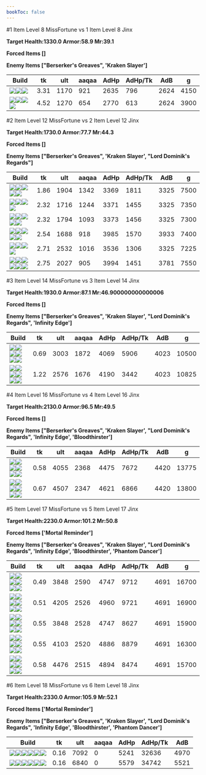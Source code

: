```yaml
---
bookToc: false
---
```


#1 Item Level 8 MissFortune vs 1 Item Level 8 Jinx

**Target Health:1330.0 Armor:58.9 Mr:39.1**


**Forced Items []**


**Enemy Items ["Berserker's Greaves", 'Kraken Slayer']**




Build | tk | ult | aaqaa | AdHp | AdHp/Tk | AdB | g
-|-|-|-|-|-|-|-
![](/item/6671.png)![](/item/1001.png)![](/item/1055.png)|3.31|1170|921|2635|796|2624|4150
![](/item/3156.png)![](/item/1001.png)![](/item/1055.png)![](/item/1036.png)|4.52|1270|654|2770|613|2624|3900




























































#2 Item Level 12 MissFortune vs 2 Item Level 12 Jinx

**Target Health:1730.0 Armor:77.7 Mr:44.3**


**Forced Items []**


**Enemy Items ["Berserker's Greaves", 'Kraken Slayer', "Lord Dominik's Regards"]**




Build | tk | ult | aaqaa | AdHp | AdHp/Tk | AdB | g
-|-|-|-|-|-|-|-
![](/item/6671.png)![](/item/3087.png)![](/item/1001.png)![](/item/1055.png)![](/item/1036.png)|1.86|1904|1342|3369|1811|3325|7500
![](/item/6671.png)![](/item/3091.png)![](/item/1001.png)![](/item/1055.png)|2.32|1716|1244|3371|1455|3325|7350
![](/item/3091.png)![](/item/3095.png)![](/item/1001.png)![](/item/1055.png)![](/item/1036.png)|2.32|1794|1093|3373|1456|3325|7300
![](/item/3071.png)![](/item/3091.png)![](/item/1001.png)![](/item/1055.png)![](/item/1036.png)|2.54|1688|918|3985|1570|3933|7400
![](/item/3156.png)![](/item/3142.png)![](/item/1055.png)![](/item/1037.png)|2.71|2532|1016|3536|1306|3325|7225
![](/item/3156.png)![](/item/6631.png)![](/item/1001.png)![](/item/1055.png)![](/item/1036.png)![](/item/1036.png)|2.75|2027|905|3994|1451|3781|7550




























































#3 Item Level 14 MissFortune vs 3 Item Level 14 Jinx

**Target Health:1930.0 Armor:87.1 Mr:46.900000000000006**


**Forced Items []**


**Enemy Items ["Berserker's Greaves", 'Kraken Slayer', "Lord Dominik's Regards", 'Infinity Edge']**




Build | tk | ult | aaqaa | AdHp | AdHp/Tk | AdB | g
-|-|-|-|-|-|-|-
![](/item/6671.png)![](/item/3033.png)![](/item/6676.png)![](/item/1001.png)![](/item/1055.png)![](/item/1036.png)|0.69|3003|1872|4069|5906|4023|10500
![](/item/6671.png)![](/item/3095.png)![](/item/3156.png)![](/item/1001.png)![](/item/1055.png)![](/item/1037.png)|1.22|2576|1676|4190|3442|4023|10825




























































#4 Item Level 16 MissFortune vs 4 Item Level 16 Jinx

**Target Health:2130.0 Armor:96.5 Mr:49.5**


**Forced Items []**


**Enemy Items ["Berserker's Greaves", 'Kraken Slayer', "Lord Dominik's Regards", 'Infinity Edge', 'Bloodthirster']**




Build | tk | ult | aaqaa | AdHp | AdHp/Tk | AdB | g
-|-|-|-|-|-|-|-
![](/item/6671.png)![](/item/3033.png)![](/item/6676.png)![](/item/3091.png)![](/item/1001.png)![](/item/1037.png)|0.58|4055|2368|4475|7672|4420|13775
![](/item/6671.png)![](/item/3033.png)![](/item/6676.png)![](/item/3156.png)![](/item/1001.png)![](/item/1038.png)|0.67|4507|2347|4621|6866|4420|13800




























































#5 Item Level 17 MissFortune vs 5 Item Level 17 Jinx

**Target Health:2230.0 Armor:101.2 Mr:50.8**


**Forced Items ['Mortal Reminder']**


**Enemy Items ["Berserker's Greaves", 'Kraken Slayer', "Lord Dominik's Regards", 'Infinity Edge', 'Bloodthirster', 'Phantom Dancer']**




Build | tk | ult | aaqaa | AdHp | AdHp/Tk | AdB | g
-|-|-|-|-|-|-|-
![](/item/6671.png)![](/item/3091.png)![](/item/3085.png)![](/item/3033.png)![](/item/3095.png)![](/item/1038.png)|0.49|3848|2590|4747|9712|4691|16700
![](/item/6671.png)![](/item/3091.png)![](/item/3072.png)![](/item/3033.png)![](/item/3085.png)![](/item/1038.png)|0.51|4205|2526|4960|9721|4691|16900
![](/item/6671.png)![](/item/3091.png)![](/item/3033.png)![](/item/3095.png)![](/item/3139.png)![](/item/1001.png)|0.55|3848|2528|4747|8627|4691|15900
![](/item/6671.png)![](/item/3095.png)![](/item/3156.png)![](/item/3085.png)![](/item/3033.png)![](/item/1038.png)|0.55|4103|2520|4886|8879|4691|16300
![](/item/6671.png)![](/item/3033.png)![](/item/6676.png)![](/item/3091.png)![](/item/3156.png)![](/item/1001.png)|0.58|4476|2515|4894|8474|4691|15700




























































#6 Item Level 18 MissFortune vs 6 Item Level 18 Jinx

**Target Health:2330.0 Armor:105.9 Mr:52.1**


**Forced Items ['Mortal Reminder']**


**Enemy Items ["Berserker's Greaves", 'Kraken Slayer', "Lord Dominik's Regards", 'Infinity Edge', 'Bloodthirster', 'Phantom Dancer']**




Build | tk | ult | aaqaa | AdHp | AdHp/Tk | AdB
-|-|-|-|-|-|-
![](/item/6671.png)![](/item/3033.png)![](/item/6676.png)![](/item/3072.png)![](/item/3095.png)![](/item/6696.png)|0.16|7092|0|5241|32636|4970
![](/item/6671.png)![](/item/3033.png)![](/item/6676.png)![](/item/3095.png)![](/item/3814.png)![](/item/6696.png)|0.16|6840|0|5579|34742|5521




























































